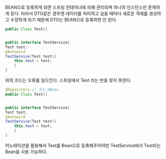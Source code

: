 BEAN으로 등록하게 되면 스프링 컨테이너에 의해 관리되며 하나의 인스턴스만 존재하게 된다.
따라서 DTO같은 경우엔 데이터를 처리하고 싶을 때마다 새로운 객체를 생성하고 수정하게 되기 때문에 DTO는 BEAN으로 등록하면 안 된다.
```java
public Class Test{}


public interface TestService{
Test test;
@Autowird
TestService(Test test){
	this.test = test;
	}
}
```

위의 코드는 오류를 일으킨다. 스프링에서 Test 라는 빈을 찾지 못한다.

```java
@Repository // 또는 @Bean
public Class Test{}


public interface TestService{
Test test;
@Autowird
TestService(Test test){
	this.test = test;
	}
}
```
어노테이션을 활용해서 Test를 Bean으로 등록해주어야만 TestService에서 Test라는 Bean을 사용 가능하다.